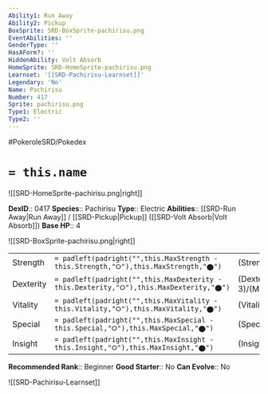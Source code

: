 ```yaml
---
Ability1: Run Away
Ability2: Pickup
BoxSprite: SRD-BoxSprite-pachirisu.png
EventAbilities: ''
GenderType: ''
HasAForm?: ''
HiddenAbility: Volt Absorb
HomeSprite: SRD-HomeSprite-pachirisu.png
Learnset: '[[SRD-Pachirisu-Learnset]]'
Legendary: 'No'
Name: Pachirisu
Number: 417
Sprite: pachirisu.png
Type1: Electric
Type2: ''
---
```


#PokeroleSRD/Pokedex

# `= this.name`

![[SRD-HomeSprite-pachirisu.png|right]]

**DexID**:: 0417
**Species**:: Pachirisu
**Type**:: Electric
**Abilities**:: [[SRD-Run Away|Run Away]] / [[SRD-Pickup|Pickup]] ([[SRD-Volt Absorb|Volt Absorb]])
**Base HP**:: 4

![[SRD-BoxSprite-pachirisu.png|right]]

|           |                                                                                        |                                          |
| --------- | -------------------------------------------------------------------------------------- | ---------------------------------------- |
| Strength  | `= padleft(padright("",this.MaxStrength - this.Strength,"⭘"),this.MaxStrength,"⬤")`    | (Strength::2)/(MaxStrength::4)   |
| Dexterity | `= padleft(padright("",this.MaxDexterity - this.Dexterity,"⭘"),this.MaxDexterity,"⬤")` | (Dexterity:: 3)/(MaxDexterity::6) |
| Vitality  | `= padleft(padright("",this.MaxVitality - this.Vitality,"⭘"),this.MaxVitality,"⬤")`    | (Vitality::2)/(MaxVitality::5)   |
| Special   | `= padleft(padright("",this.MaxSpecial - this.Special,"⭘"),this.MaxSpecial,"⬤")`       | (Special::2)/(MaxSpecial::4)     |
| Insight   | `= padleft(padright("",this.MaxInsight - this.Insight,"⭘"),this.MaxInsight,"⬤")`       | (Insight::2)/(MaxInsight::5)     |

**Recommended Rank**:: Beginner
**Good Starter**:: No
**Can Evolve**:: No

![[SRD-Pachirisu-Learnset]]